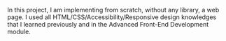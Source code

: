 In this project, I am implementing from scratch, without any library, a web page. I used all HTML/CSS/Accessibility/Responsive design knowledges that I learned previously and in the Advanced Front-End Development module.